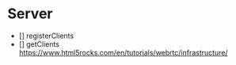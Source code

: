 # Server
- [] registerClients
- [] getClients
https://www.html5rocks.com/en/tutorials/webrtc/infrastructure/

